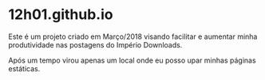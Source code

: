 # 12h01.github.io
Este é um projeto criado em Março/2018 visando facilitar e aumentar minha produtividade nas postagens do Império Downloads.

Após um tempo virou apenas um local onde eu posso upar minhas páginas estáticas.
